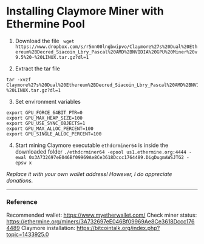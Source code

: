 # Installing Claymore Miner with Ethermine Pool
1. Download the file
` wget https://www.dropbox.com/s/r5mn00lngbwipvo/Claymore%27s%20Dual%20Ethereum%2BDecred_Siacoin_Lbry_Pascal%20AMD%2BNVIDIA%20GPU%20Miner%20v9.5%20-%20LINUX.tar.gz?dl=1`

2. Extract the tar file
```
tar -xvzf Claymore%27s%20Dual%20Ethereum%2BDecred_Siacoin_Lbry_Pascal%20AMD%2BNVIDIA%20GPU%20Miner%20v9.5%20-%20LINUX.tar.gz?dl=1
```

3. Set environment variables
```
export GPU_FORCE_64BIT_PTR=0
export GPU_MAX_HEAP_SIZE=100
export GPU_USE_SYNC_OBJECTS=1
export GPU_MAX_ALLOC_PERCENT=100
export GPU_SINGLE_ALLOC_PERCENT=100
```

4. Start mining
Claymore executable `ethdcrminer64` is inside the downloaded folder
`./ethdcrminer64 -epool us1.ethermine.org:4444 -ewal 0x3A732697eE046Bf09969Ae8Ce3618Dccc1764489.DigDugmAWSJTG2 -epsw x`

*Replace it with your own wallet address! However, I do appreciate donations.*

---
### Reference
Recommended wallet: https://www.myetherwallet.com/
Check miner status: https://ethermine.org/miners/3A732697eE046Bf09969Ae8Ce3618Dccc1764489
Claymore installation: https://bitcointalk.org/index.php?topic=1433925.0
